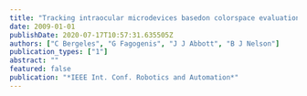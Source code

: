 ```yaml
---
title: "Tracking intraocular microdevices basedon colorspace evaluation and statistical color/shape information"
date: 2009-01-01
publishDate: 2020-07-17T10:57:31.635505Z
authors: ["C Bergeles", "G Fagogenis", "J J Abbott", "B J Nelson"]
publication_types: ["1"]
abstract: ""
featured: false
publication: "*IEEE Int. Conf. Robotics and Automation*"
---
```


